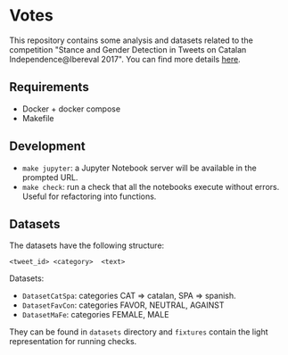 # Votes

This repository contains some analysis and datasets related to the competition "Stance and Gender Detection in Tweets
on Catalan Independence@Ibereval 2017". You can find more details [here](http://stel.ub.edu/Stance-IberEval2017/index.html).

## Requirements

- Docker + docker compose
- Makefile

## Development

- `make jupyter`: a Jupyter Notebook server will be available in the prompted URL.
- `make check`: run a check that all the notebooks execute without errors. Useful for refactoring into functions.

## Datasets

The datasets have the following structure:

```
<tweet_id> <category>  <text>
```

Datasets:

- `DatasetCatSpa`: categories CAT => catalan, SPA => spanish.
- `DatasetFavCon`: categories FAVOR, NEUTRAL, AGAINST
- `DatasetMaFe`: categories FEMALE, MALE

They can be found in `datasets` directory and `fixtures` contain the light representation for running checks.
